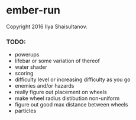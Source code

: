 # ember-run

Copyright 2016 Ilya Shaisultanov.

### TODO:
* powerups
* lifebar or some variation of thereof
* water shader
* scoring
* difficulty level or increasing difficulty as you go
* enemies and/or hazards
* really figure out placement on wheels
* make wheel radius distibution non-uniform
* figure out good max distance between wheels
* particles